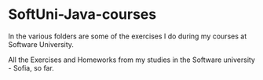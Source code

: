 # SoftUni-Java-courses

In the various folders are some of the exercises I do during my courses at Software University.

All the Exercises and Homeworks from my studies in the Software university - Sofia, so far.
